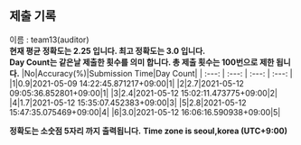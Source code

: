 


  
## 제출 기록  
이름 : team13(auditor)  
**현재 평균 정확도는 2.25 입니다. 최고 정확도는 3.0 입니다.**  
**Day Count는 같은날 제출한 횟수를 의미 합니다. 총 제출 횟수는 100번으로 제한 됩니다.**
|No|Accuracy(%)|Submission Time|Day Count|
| :---: | :---: | :---: | :---: |
|1|0.9|2021-05-09 14:22:45.871217+09:00|1|
|2|2.7|2021-05-12 09:05:36.852801+09:00|1|
|3|2.4|2021-05-12 15:02:11.473775+09:00|2|
|4|1.7|2021-05-12 15:35:07.452383+09:00|3|
|5|2.8|2021-05-12 15:47:35.075469+09:00|4|
|6|3.0|2021-05-12 16:06:16.590938+09:00|5|


**정확도는 소숫점 5자리 까지 출력됩니다.**
**Time zone is seoul,korea (UTC+9:00)**
